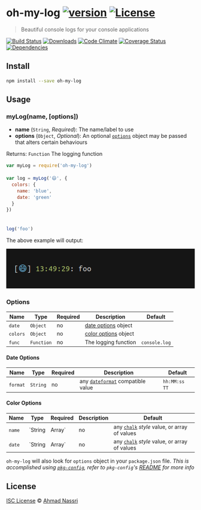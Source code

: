 # oh-my-log [![version][npm-version]][npm-url] [![License][npm-license]][license-url]

> Beautiful console logs for your console applications

[![Build Status][travis-image]][travis-url]
[![Downloads][npm-downloads]][npm-url]
[![Code Climate][codeclimate-quality]][codeclimate-url]
[![Coverage Status][codeclimate-coverage]][codeclimate-url]
[![Dependencies][david-image]][david-url]

## Install

```sh
npm install --save oh-my-log
```

## Usage

### myLog(name, [options])

- **name** (`String`, *Required*): The name/label to use
- **options** (`Object`, *Optional*): An optional [`options`](#options) object may be passed that alters certain behaviours

Returns: `Function` The logging function


```js
var myLog = require('oh-my-log')

var log = myLog('😄', {
  colors: {
    name: 'blue',
    date: 'green'
  }
})


log('foo')
```

The above example will output:

![example](example.png)

### Options

| Name      | Type       | Required | Description                            | Default       |
| --------- | ---------- | -------- | -------------------------------------- | ------------- |
| `date`    | `Object`   | no       | [date options](#date-options) object   |               |
| `colors`  | `Object`   | no       | [color options](#color-options) object |               |
| `func`    | `Function` | no       | The logging function                   | `console.log` |

#### Date Options

| Name      | Type     | Required | Description                                                                   | Default       |
| --------- | -------- | --------- | ----------------------------------------------------------------------------- | ------------- |
| `format`  | `String` | no       | any [`dateformat`](https://www.npmjs.com/package/dateformat) compatible value | `hh:MM:ss TT` |

#### Color Options

| Name   | Type           | Required | Description                                                                                 | Default            |
| ------ | -------------- | -------- | ------------------------------------------------------------------------------------------- | ------------------ |
| `name` | `String|Array` | no       | any [`chalk`](https://www.npmjs.com/package/chalk#styles) *style* value, or array of values | `['blue', 'bold']` |
| `date` | `String|Array` | no       | any [`chalk`](https://www.npmjs.com/package/chalk#styles) *style* value, or array of values | `['green']`        |

`oh-my-log` will also look for `options` object in your `package.json` file. *This is accomplished using [`pkg-config`](https://www.npmjs.com/package/pkg-config), refer to `pkg-config`'s [README](https://github.com/ahmadnassri/pkg-config/blob/master/README.md) for more info*

## License

[ISC License](LICENSE) &copy; [Ahmad Nassri](https://www.ahmadnassri.com/)

[license-url]: https://github.com/ahmadnassri/oh-my-log/blob/master/LICENSE

[travis-url]: https://travis-ci.org/ahmadnassri/oh-my-log
[travis-image]: https://img.shields.io/travis/ahmadnassri/oh-my-log.svg?style=flat-square

[npm-url]: https://www.npmjs.com/package/oh-my-log
[npm-license]: https://img.shields.io/npm/l/oh-my-log.svg?style=flat-square
[npm-version]: https://img.shields.io/npm/v/oh-my-log.svg?style=flat-square
[npm-downloads]: https://img.shields.io/npm/dm/oh-my-log.svg?style=flat-square

[codeclimate-url]: https://codeclimate.com/github/ahmadnassri/oh-my-log
[codeclimate-quality]: https://img.shields.io/codeclimate/github/ahmadnassri/oh-my-log.svg?style=flat-square
[codeclimate-coverage]: https://img.shields.io/codeclimate/coverage/github/ahmadnassri/oh-my-log.svg?style=flat-square

[david-url]: https://david-dm.org/ahmadnassri/oh-my-log
[david-image]: https://img.shields.io/david/ahmadnassri/oh-my-log.svg?style=flat-square
